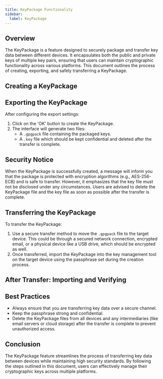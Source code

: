 ```yaml
---
title: KeyPackage Functionality
sidebar:
  label: KeyPackage
---
```


## Overview

The KeyPackage is a feature designed to securely package and transfer key data
between different devices. It encapsulates both the public and private keys of
multiple key pairs, ensuring that users can maintain cryptographic functionality
across various platforms. This document outlines the process of creating,
exporting, and safely transferring a KeyPackage.

## Creating a KeyPackage



## Exporting the KeyPackage

After configuring the export settings:

1. Click on the 'OK' button to create the KeyPackage.
2. The interface will generate two files:
   - A `.gpgpack` file containing the packaged keys.
   - A `.key` file which should be kept confidential and deleted after the transfer is complete.

## Security Notice

When the KeyPackage is successfully created, a message will inform you that the
package is protected with encryption algorithms (e.g., AES-256-ECB) and is safe
to transfer. However, it emphasizes that the key file must not be disclosed
under any circumstances. Users are advised to delete the KeyPackage file and the
key file as soon as possible after the transfer is complete.

## Transferring the KeyPackage

To transfer the KeyPackage:

1. Use a secure transfer method to move the `.gpgpack` file to the target
   device. This could be through a secured network connection, encrypted email,
   or a physical device like a USB drive, which should be encrypted as well.
2. Once transferred, import the KeyPackage into the key management tool on the
   target device using the passphrase set during the creation process.

## After Transfer: Importing and Verifying



## Best Practices

- Always ensure that you are transferring key data over a secure channel.
- Keep the passphrase strong and confidential.
- Delete the KeyPackage files from all devices and any intermediaries (like
  email servers or cloud storage) after the transfer is complete to prevent
  unauthorized access.

## Conclusion

The KeyPackage feature streamlines the process of transferring key data between
devices while maintaining high security standards. By following the steps
outlined in this document, users can effectively manage their cryptographic keys
across multiple platforms.
